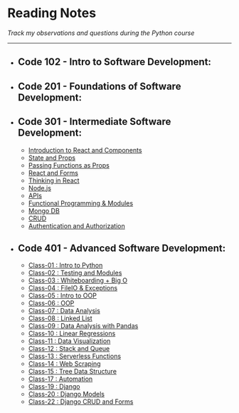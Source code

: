 # Reading Notes
*Track my observations and questions during the Python course*

---
- ## Code 102 - Intro to Software Development:
- ## Code 201 - Foundations of Software Development:
- ## Code 301 - Intermediate Software Development:
   - [Introduction to React and Components](https://github.com/Ibrahimnalmanaseer/reading-notes/blob/main/Introduction%20to%20React%20and%20Components.md)
   - [State and Props](https://github.com/Ibrahimnalmanaseer/reading-notes/blob/main/State%20and%20Props)
   - [Passing Functions as Props](https://github.com/Ibrahimnalmanaseer/reading-notes/blob/main/Passing%20Functions%20as%20Props)
   - [React and Forms](https://github.com/Ibrahimnalmanaseer/reading-notes/blob/main/React%20and%20Forms.md)
   - [Thinking in React](https://github.com/Ibrahimnalmanaseer/reading-notes/blob/main/Putting%20it%20all%20together.md)
   - [Node.js](https://github.com/Ibrahimnalmanaseer/reading-notes/blob/main/NODE.JS.md)
   - [APIs](https://github.com/Ibrahimnalmanaseer/reading-notes/blob/main/APIs.md)
   - [Functional Programming & Modules](https://github.com/Ibrahimnalmanaseer/reading-notes/blob/main/FunctionalProgramming&modules.md)
   - [Mongo DB](https://github.com/Ibrahimnalmanaseer/reading-notes/blob/main/mongodb.md)
   - [CRUD](https://github.com/LTUC/amman-301d35/blob/main/class-13/DISCUSSION.md)
   - [Authentication and Authorization](https://github.com/Ibrahimnalmanaseer/reading-notes/blob/main/Authorization%26Authentication.md)
 
- ## Code 401 - Advanced Software Development:

  - [Class-01 : Intro to Python](https://ibrahimnalmanaseer.github.io/reading-notes/401/Class-01)
  - [Class-02 : Testing and Modules](https://ibrahimnalmanaseer.github.io/reading-notes/401/Class-02)
  - [Class-03 : Whiteboarding + Big O](https://ibrahimnalmanaseer.github.io/reading-notes/401/Class-03)
  - [Class-04 : FileIO & Exceptions](https://ibrahimnalmanaseer.github.io/reading-notes/401/Class-04)
  - [Class-05 : Intro to OOP](https://ibrahimnalmanaseer.github.io/reading-notes/401/Class-05)
  - [Class-06 : OOP](https://ibrahimnalmanaseer.github.io/reading-notes/401/Class-06)
  - [Class-07 : Data Analysis](https://ibrahimnalmanaseer.github.io/reading-notes/401/Class-07)
  - [Class-08 : Linked List](https://ibrahimnalmanaseer.github.io/reading-notes/401/Class-08)
  - [Class-09 : Data Analysis with Pandas](https://ibrahimnalmanaseer.github.io/reading-notes/401/Class-09)
  - [Class-10 : Linear Regressions](https://ibrahimnalmanaseer.github.io/reading-notes/401/Class-10)
  - [Class-11 : Data Visualization](https://ibrahimnalmanaseer.github.io/reading-notes/401/Class-11)
  - [Class-12 : Stack and Queue](https://ibrahimnalmanaseer.github.io/reading-notes/401/Class-12)
  - [Class-13 : Serverless Functions](https://ibrahimnalmanaseer.github.io/reading-notes/401/Class-13)
  - [Class-14 : Web Scraping](https://ibrahimnalmanaseer.github.io/reading-notes/401/Class-14)
  - [Class-15 : Tree Data Structure](https://ibrahimnalmanaseer.github.io/reading-notes/401/Class-15)
  - [Class-17 : Automation](https://ibrahimnalmanaseer.github.io/reading-notes/401/Class-17)
  - [Class-19 : Django](https://ibrahimnalmanaseer.github.io/reading-notes/401/Class-19)
  - [Class-20 : Django Models](https://ibrahimnalmanaseer.github.io/reading-notes/401/Class-20)
  - [Class-22 : Django CRUD and Forms](https://ibrahimnalmanaseer.github.io/reading-notes/401/Class-22)
  
